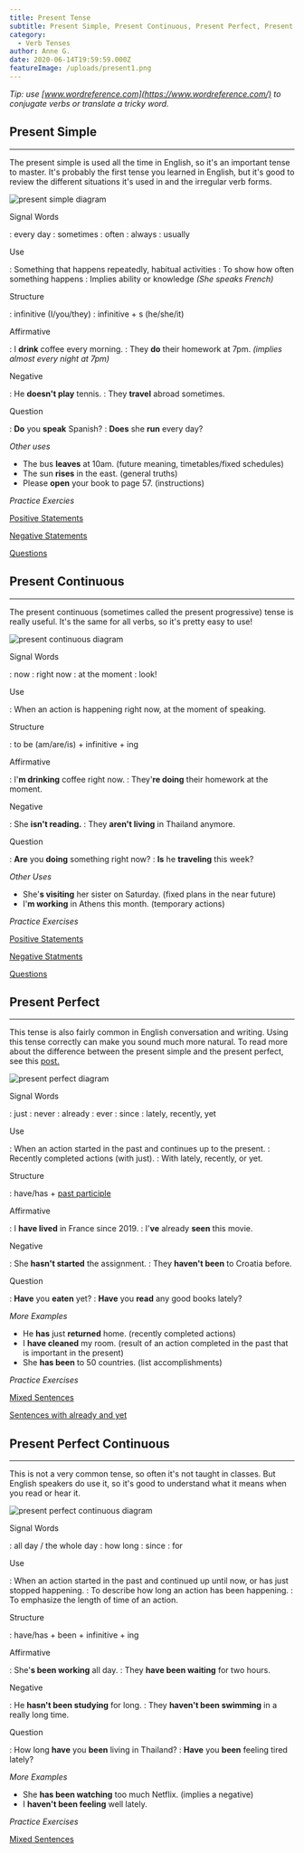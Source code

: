 ```yaml
---
title: Present Tense
subtitle: Present Simple, Present Continuous, Present Perfect, Present Perfect Continous 
category:
  - Verb Tenses
author: Anne G.
date: 2020-06-14T19:59:59.000Z
featureImage: /uploads/present1.png
---
```


_Tip: use [www.wordreference.com](https://www.wordreference.com/) to conjugate verbs or translate a tricky word._

## Present Simple
- - -

The present simple is used all the time in English, so it's an important tense to master. It's probably the first tense you learned in English, but it's good to review the different situations it's used in and the irregular verb forms.

![present simple diagram](/uploads/blog/present-simp.png)

Signal Words

:   every day
:   sometimes
:   often
:   always
:   usually

Use

:   Something that happens repeatedly, habitual activities
:   To show how often something happens
:   Implies ability or knowledge _(She speaks French)_

Structure

:   infinitive (I/you/they)
:   infinitive + s (he/she/it)

Affirmative

:   I **drink** coffee every morning.
:   They **do** their homework at 7pm. _(implies almost every night at 7pm)_

Negative

:   He **doesn't play** tennis.
:   They **travel** abroad sometimes.

Question

:   **Do** you **speak** Spanish?
:   **Does** she **run** every day? 

_Other uses_
- The bus **leaves** at 10am. (future meaning, timetables/fixed schedules)
- The sun **rises** in the east. (general truths)
- Please **open** your book to page 57. (instructions)

_Practice Exercies_

[Positive Statements](https://www.englisch-hilfen.de/en/exercises/tenses/simple_present_statements.htm)

[Negative Statements](https://www.englisch-hilfen.de/en/exercises/tenses/simple_present_negation_sentences.htm)

[Questions](https://www.englisch-hilfen.de/en/exercises/questions/simple_present.htm)

## Present Continuous
- - -

The present continuous (sometimes called the present progressive) tense is really useful. It's the same for all verbs, so it's pretty easy to use!

![present continuous diagram](/uploads/blog/present-cont.png)

Signal Words

:   now
:   right now
:   at the moment
:   look!

Use

:   When an action is happening right now, at the moment of speaking.

Structure

:   to be (am/are/is) + infinitive + ing

Affirmative

:   I'**m drinking** coffee right now.
:	They'**re doing** their homework at the moment. 

Negative

:   She **isn't reading.**
:   They **aren't living** in Thailand anymore.

Question

:   **Are** you **doing** something right now?
:   **Is** he **traveling** this week?

_Other Uses_

- She'**s visiting** her sister on Saturday. (fixed plans in the near future)
- I'**m working** in Athens this month. (temporary actions)

_Practice Exercises_

[Positive Statements](https://www.englisch-hilfen.de/en/exercises/tenses/present_progressive_statements_long.htm)

[Negative Statments](https://www.englisch-hilfen.de/en/exercises/tenses/present_progressive_negation_long.htm)

[Questions](https://www.englisch-hilfen.de/en/exercises/questions/present_progressive.htm)

## Present Perfect
- - -

This tense is also fairly common in English conversation and writing. Using this tense correctly can make you sound much more natural. To read more about the difference between the present simple and the present perfect, see this [post.](https://www.perfect-english-grammar.com/present-perfect-or-past-simple.html)

![present perfect diagram](/uploads/blog/present-perf.png)

Signal Words

:   just
:   never
:   already
:   ever
:   since
:   lately, recently, yet

Use

:   When an action started in the past and continues up to the present.
:   Recently completed actions (with just).
:   With lately, recently, or yet.

Structure

:   have/has + [past participle](https://www.englisch-hilfen.de/en/grammar/unreg_verben1.htm)

Affirmative

:   I **have lived** in France since 2019.
:   I'**ve** already **seen** this movie.

Negative

:   She **hasn't started** the assignment. 
:   They **haven't been** to Croatia before.

Question

:   **Have** you **eaten** yet?
:   **Have** you **read** any good books lately?

_More Examples_

- He **has** just **returned** home. (recently completed actions)
- I **have cleaned** my room. (result of an action completed in the past that is important in the present)
- She **has been** to 50 countries. (list accomplishments)

_Practice Exercises_

[Mixed Sentences](https://www.englisch-hilfen.de/en/exercises/tenses/present_perfect_mix.htm)

[Sentences with already and yet](https://www.englisch-hilfen.de/en/exercises/tenses/present_perfect_already_yet.htm)

## Present Perfect Continuous
- - -

 This is not a very common tense, so often it's not taught in classes. But English speakers do use it, so it's good to understand what it means when you read or hear it.

![present perfect continuous diagram](/uploads/blog/present-pc.png)

Signal Words

:   all day / the whole day
:   how long
:   since
:   for

Use

:   When an action started in the past and continued up until now, or has just stopped happening.
:   To describe how long an action has been happening.
:   To emphasize the length of time of an action.

Structure

:   have/has + been + infinitive + ing

Affirmative

:   She'**s been working** all day.
:   They **have been waiting** for two hours.

Negative

:   He **hasn't been studying** for long.
:   They **haven't been swimming** in a really long time.

Question

:   How long **have** you **been** living in Thailand?
:   **Have** you **been** feeling tired lately?

_More Examples_
- She **has been watching** too much Netflix. (implies a negative)
- I **haven't been feeling** well lately.


_Practice Exercises_

[Mixed Sentences](https://www.englisch-hilfen.de/en/exercises/tenses/present_perfect_progressive_mix.htm)

